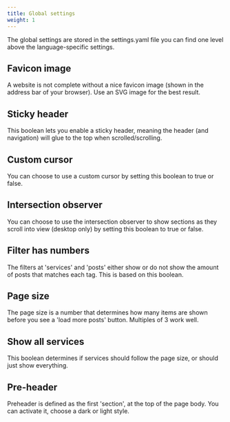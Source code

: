 ```yaml
---
title: Global settings
weight: 1
---
```


The global settings are stored in the settings.yaml file you can find one level above the language-specific settings.

## Favicon image

A website is not complete without a nice favicon image (shown in the address bar of your browser). Use an SVG image for the best result.

## Sticky header

This boolean lets you enable a sticky header, meaning the header (and navigation) will glue to the top when scrolled/scrolling.

## Custom cursor

You can choose to use a custom cursor by setting this boolean to true or false.

## Intersection observer

You can choose to use the intersection observer to show sections as they scroll into view (desktop only) by setting this boolean to true or false.

## Filter has numbers

The filters at 'services' and 'posts' either show or do not show the amount of posts that matches each tag. This is based on this boolean.

## Page size

The page size is a number that determines how many items are shown before you see a 'load more posts' button. Multiples of 3 work well.

## Show all services

This boolean determines if services should follow the page size, or should just show everything.

## Pre-header

Preheader is defined as the first 'section', at the top of the page body. You can activate it, choose a dark or light style.
